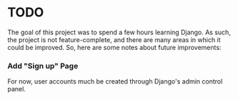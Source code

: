 # TODO #

The goal of this project was to spend a few hours learning Django.  As such, the project is not feature-complete, and there are many areas in which it could be improved.  So, here are some notes about future improvements:

### Add "Sign up" Page ###

For now, user accounts much be created through Django's admin control panel.


